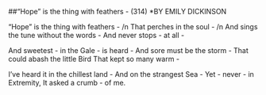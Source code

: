 ##“Hope” is the thing with feathers - (314)
*BY EMILY DICKINSON

“Hope” is the thing with feathers - /n
That perches in the soul -          /n
And sings the tune without the words -
And never stops - at all -

And sweetest - in the Gale - is heard -
And sore must be the storm -
That could abash the little Bird
That kept so many warm -

I’ve heard it in the chillest land -
And on the strangest Sea -
Yet - never - in Extremity,
It asked a crumb - of me.
